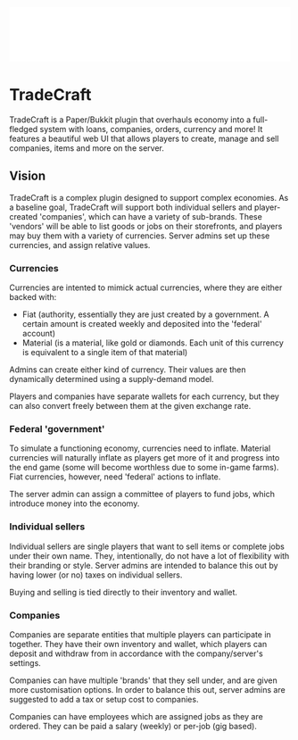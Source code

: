 ![](https://raw.githubusercontent.com/TradeCraftMC/TradeCraft/refs/heads/main/src/main/resources/web/assets/banner.png)
# TradeCraft
TradeCraft is a Paper/Bukkit plugin that overhauls economy into a full-fledged system with loans, companies, orders, currency and more! It features a beautiful web UI that allows players to create, manage and sell companies, items and more on the server.

## Vision
TradeCraft is a complex plugin designed to support complex economies. As a baseline goal, TradeCraft will support both individual sellers and player-created 'companies', which can have a variety of sub-brands. These 'vendors' will be able to list goods or jobs on their storefronts, and players may buy them with a variety of currencies. Server admins set up these currencies, and assign relative values.

### Currencies
Currencies are intented to mimick actual currencies, where they are either backed with:

- Fiat (authority, essentially they are just created by a government. A certain amount is created weekly and deposited into the 'federal' account)
- Material (is a material, like gold or diamonds. Each unit of this currency is equivalent to a single item of that material)

Admins can create either kind of currency. Their values are then dynamically determined using a supply-demand model.

Players and companies have separate wallets for each currency, but they can also convert freely between them at the given exchange rate. 

### Federal 'government'
To simulate a functioning economy, currencies need to inflate. Material currencies will naturally inflate as players get more of it and progress into the end game (some will become worthless due to some in-game farms). Fiat currencies, however, need 'federal' actions to inflate. 

The server admin can assign a committee of players to fund jobs, which introduce money into the economy.

### Individual sellers
Individual sellers are single players that want to sell items or complete jobs under their own name. They, intentionally, do not have a lot of flexibility with their branding or style. Server admins are intended to balance this out by having lower (or no) taxes on individual sellers. 

Buying and selling is tied directly to their inventory and wallet. 

### Companies
Companies are separate entities that multiple players can participate in together. They have their own inventory and wallet, which players can deposit and withdraw from in accordance with the company/server's settings. 

Companies can have multiple 'brands' that they sell under, and are given more customisation options. In order to balance this out, server admins are suggested to add a tax or setup cost to companies. 

Companies can have employees which are assigned jobs as they are ordered. They can be paid a salary (weekly) or per-job (gig based). 
